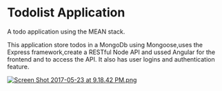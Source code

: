 # Todolist Application
A todo application using the MEAN stack.

This application store todos in a MongoDb using Mongoose,uses the Express framework,create a RESTful Node API and ussed Angular for the frontend and to access the API.
It also has user logins and authentication feature.

[![Screen Shot 2017-05-23 at 9.18.42 PM.png](https://s7.postimg.org/wzzrb4da3/Screen_Shot_2017-05-23_at_9.18.42_PM.png)](https://postimg.org/image/c33j6gf93/)



